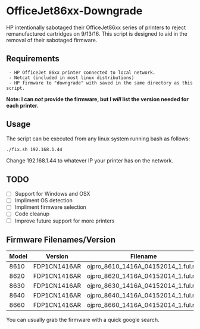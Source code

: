# OfficeJet86xx-Downgrade
HP intentionally sabotaged their OfficeJet86xx series of printers to reject remanufactured cartridges on 9/13/16. This script is designed to aid in the removal of their sabotaged firmware.

## Requirements
	 - HP OfficeJet 86xx printer connected to local network.
	 - Netcat (included in most linux distributions)
	 - HP firmware to "downgrade" with saved in the same directory as this script.
**Note: I can _not_ provide the firmware, but I _will_ list the version needed for each printer.**

## Usage
The script can be executed from any linux system running bash as follows:
 ```bash
./fix.sh 192.168.1.44
```
Change 192.168.1.44 to whatever IP your printer has on the network.
## TODO
- [ ] Support for Windows and OSX
- [ ] Impliment OS detection
- [ ] Impliment firmware selection
- [ ] Code cleanup
- [ ] Improve future support for more printers

## Firmware Filenames/Version
 Model | Version | Filename
-------|---------|----------
8610 | FDP1CN1416AR | ojpro_8610_1416A_04152014_1.ful.rfu
8620 | FDP1CN1416AR | ojpro_8620_1416A_04152014_1.ful.rfu
8630 | FDP1CN1416AR | ojpro_8630_1416A_04152014_1.ful.rfu
8640 | FDP1CN1416AR | ojpro_8640_1416A_04152014_1.ful.rfu
8660 | FDP1CN1416AR | ojpro_8660_1416A_04152014_1.ful.rfu

You can usually grab the firmware with a quick google search.
